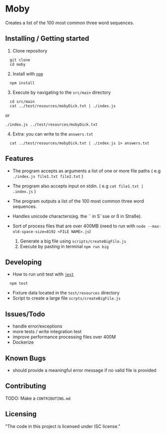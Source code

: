 # Moby 

Creates a list of the 100 most common three word sequences.

## Installing / Getting started

1. Clone repository
  ```shell
    git clone 
    cd moby
  ```
2. Install with [`npm`](https://www.npmjs.com/)
  ```shell
    npm install
  ```
3. Execute by navigating to the `src/main` directory
  ```shell
    cd src/main 
    cat ../test/resources/mobyDick.txt | ./index.js
  ```
or
  ```shell
  ./index.js ../test/resources/mobyDick.txt
  ```
4. Extra: you can write to the `answers.txt`
  ```shell
    cat ../test/resources/mobyDick.txt | ./index.js 1> answers.txt
  ```

## Features

* The program accepts as arguments a list of one or more file paths ( e.g `./index.js file1.txt file2.txt` )
* The program also accepts input on stdin. ( e.g `cat file1.txt | .index.js` )
* The program outputs a list of the 100 most common three word sequences.
* Handles unicode characters(eg. the ¨ in S¨sse or ß in Straße).
* Sort of process files that are over 400MB (need to run with `node --max-old-space-size=8192 <FILE NAME>.js`)


  1. Generate a big file using `scripts/createBigFile.js`
  2. Execute by pasting in terminal `npm run big`

## Developing
 * How to run unit test with [`jest`](https://jestjs.io/docs/getting-started)
  ```shell
    npm test
  ```
  * Fixture data located in the `test/resources` directory
  * Script to create a large file `scrpts/createBigFile.js`

## Issues/Todo
  * handle error/exceptions
  * more tests / write integration test
  * improve performance processing files over 400M
  * Dockerize

## Known Bugs
  * should provide a meaningful error message if no valid file is provided

## Contributing

  TODO: Make a `CONTRIBUTING.md` 

## Licensing

"The code in this project is licensed under ISC license."
